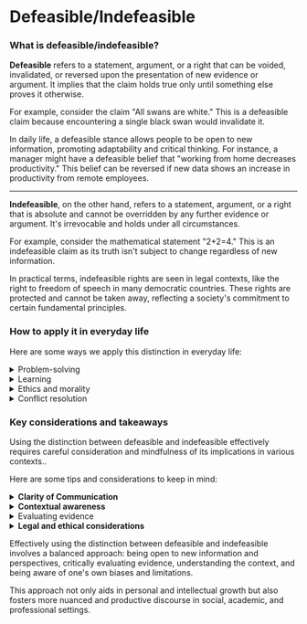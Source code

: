 # Defeasible/Indefeasible

### What is defeasible/indefeasible?

**Defeasible** refers to a statement, argument, or a right that can be voided, invalidated, or reversed upon the presentation of new evidence or argument. It implies that the claim holds true only until something else proves it otherwise.

For example, consider the claim "All swans are white." This is a defeasible claim because encountering a single black swan would invalidate it.&#x20;

In daily life, a defeasible stance allows people to be open to new information, promoting adaptability and critical thinking. For instance, a manager might have a defeasible belief that "working from home decreases productivity." This belief can be reversed if new data shows an increase in productivity from remote employees.

***

**Indefeasible**, on the other hand, refers to a statement, argument, or a right that is absolute and cannot be overridden by any further evidence or argument. It's irrevocable and holds under all circumstances.

For example, consider the mathematical statement "2+2=4." This is an indefeasible claim as its truth isn't subject to change regardless of new information.&#x20;

In practical terms, indefeasible rights are seen in legal contexts, like the right to freedom of speech in many democratic countries. These rights are protected and cannot be taken away, reflecting a society's commitment to certain fundamental principles.

### How to apply it in everyday life

Here are some ways we apply this distinction in everyday life:

<details>

<summary>Problem-solving</summary>

Recognizing the defeasible nature of most real-world problems can lead to more flexible and adaptive problem-solving strategies. It encourages individuals to revise their strategies in light of new information.

</details>

<details>

<summary>Learning</summary>

Acknowledging that most [knowledge](belief-knowledge.md) is defeasible encourages a mindset of lifelong learning and openness to new information, essential in scientific inquiry and personal growth.

</details>

<details>

<summary>Ethics and morality</summary>

Understanding the defeasible nature of many moral claims can foster empathy and tolerance. For instance, what's considered "ethical" can vary by culture and context, and recognizing this can lead to more nuanced moral judgments.

</details>

<details>

<summary>Conflict resolution</summary>

Understanding that one's viewpoint might be defeasible fosters open dialogue and compromise, as it allows for the possibility that one's stance might change with new insights or perspectives.

</details>

### Key considerations and takeaways

Using the distinction between defeasible and indefeasible effectively requires careful consideration and mindfulness of its implications in various contexts..

Here are some tips and considerations to keep in mind:

<details>

<summary><strong>Clarity of Communication</strong></summary>

When communicating defeasible claims, it's important to convey the conditional nature of the claim. Miscommunication can lead to misunderstandings if the defeasible nature of a claim is not clearly expressed.

Similarly, be cautious when interpreting claims. Understand the terms and conditions under which a claim is made to avoid misinterpreting its defeasible nature.

</details>

<details>

<summary><strong>Contextual awareness</strong></summary>

Understand the context in which a claim is made. In scientific contexts, most claims are defeasible due to the nature of scientific inquiry and the constant evolution of knowledge.

&#x20;However, in mathematical or logical contexts, claims are often indefeasible because they are based on logical proofs.

</details>

<details>

<summary>Evaluating evidence</summary>

Be critical of the evidence that might render a claim defeasible. Not all evidence is equally valid or reliable. Scrutinize the source, method of collection, and the relevance of the evidence before using it to refute or support a claim.

</details>

<details>

<summary><strong>Legal and ethical considerations</strong></summary>

In legal contexts, certain rights or contracts are deemed indefeasible to provide stability and predictability. However, it's essential to recognize that what is legally indefeasible might still be subject to moral or ethical debate.

Moreover, understanding that certain legal rights or claims can be defeasible helps in anticipating possible changes in law and policy.

</details>

Effectively using the distinction between defeasible and indefeasible involves a balanced approach: being open to new information and perspectives, critically evaluating evidence, understanding the context, and being aware of one's own biases and limitations.&#x20;

This approach not only aids in personal and intellectual growth but also fosters more nuanced and productive discourse in social, academic, and professional settings.
